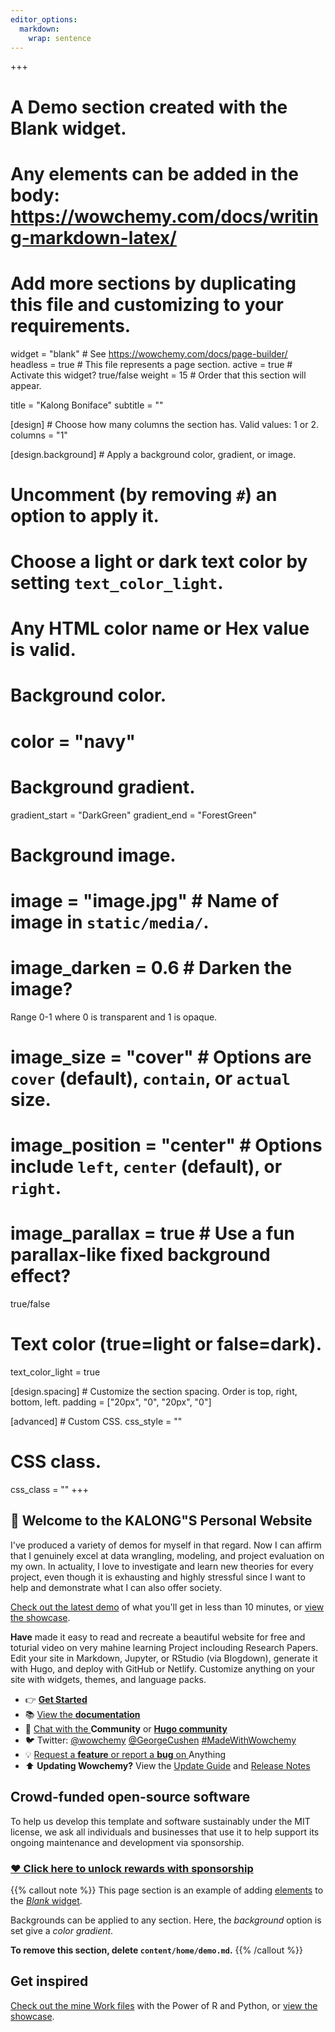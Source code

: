 ```yaml
---
editor_options: 
  markdown: 
    wrap: sentence
---
```


+++

# A Demo section created with the Blank widget.

# Any elements can be added in the body: <https://wowchemy.com/docs/writing-markdown-latex/>

# Add more sections by duplicating this file and customizing to your requirements.

widget = "blank" # See <https://wowchemy.com/docs/page-builder/> headless = true # This file represents a page section.
active = true # Activate this widget?
true/false weight = 15 # Order that this section will appear.

title = "Kalong Boniface" subtitle = ""

[design] # Choose how many columns the section has.
Valid values: 1 or 2.
columns = "1"

[design.background] # Apply a background color, gradient, or image.
# Uncomment (by removing `#`) an option to apply it.
# Choose a light or dark text color by setting `text_color_light`.
# Any HTML color name or Hex value is valid.

# Background color.
# color = "navy"

# Background gradient.
gradient_start = "DarkGreen" gradient_end = "ForestGreen"

# Background image.
# image = "image.jpg" # Name of image in `static/media/`.
# image_darken = 0.6 # Darken the image?
Range 0-1 where 0 is transparent and 1 is opaque.
# image_size = "cover" # Options are `cover` (default), `contain`, or `actual` size.
# image_position = "center" # Options include `left`, `center` (default), or `right`.
# image_parallax = true # Use a fun parallax-like fixed background effect?
true/false

# Text color (true=light or false=dark).
text_color_light = true

[design.spacing] # Customize the section spacing.
Order is top, right, bottom, left.
padding = ["20px", "0", "20px", "0"]

[advanced] # Custom CSS.
css_style = ""

# CSS class.
css_class = "" +++

##            :wave: Welcome to the **KALONG"S** Personal Website

I've produced a variety of demos for myself in that regard.
Now I can affirm that I genuinely excel at data wrangling, modeling, and project evaluation on my own.
In actuality, I love to investigate and learn new theories for every project, even though it is exhausting and highly stressful since I want to help and demonstrate what I can also offer society.

[Check out the latest demo](https://academic-demo.netlify.app) of what you'll get in less than 10 minutes, or [view the showcase](https://wowchemy.com/user-stories/).

**Have** made it easy to read and recreate a beautiful website for free and toturial video on very mahine learning Project inclouding Research Papers.
Edit your site in Markdown, Jupyter, or RStudio (via Blogdown), generate it with Hugo, and deploy with GitHub or Netlify.
Customize anything on your site with widgets, themes, and language packs.

-   :point_right: [**Get Started**](https://wowchemy.com/docs/install/)
-   :books: [View the **documentation**](https://wowchemy.com/docs/)
-   :speech_balloon: [Chat with the ](https://discord.gg/z8wNYzb) **Community** or [**Hugo community**](https://discourse.gohugo.io)
-   :bird: Twitter: [@wowchemy](https://twitter.com/wowchemy) [@GeorgeCushen](https://twitter.com/GeorgeCushen) [#MadeWithWowchemy](https://twitter.com/search?q=%23MadeWithWowchemy&src=typed_query)
-   :bulb: [Request a **feature** or report a **bug** on ](https://github.com/wowchemy/wowchemy-hugo-themes/issues)Anything
-   :arrow_up: **Updating Wowchemy?** View the [Update Guide](https://wowchemy.com/docs/update/) and [Release Notes](https://wowchemy.com/updates/)

##              Crowd-funded open-source software

To help us develop this template and software sustainably under the MIT license, we ask all individuals and businesses that use it to help support its ongoing maintenance and development via sponsorship.

###                  [:heart: Click here to unlock rewards with sponsorship](https://wowchemy.com/plans/)

{{% callout note %}} This page section is an example of adding [elements](https://wowchemy.com/docs/content/writing-markdown-latex/) to the [*Blank* widget](https://wowchemy.com/docs/widget/).

Backgrounds can be applied to any section.
Here, the *background* option is set give a *color gradient*.

**To remove this section, delete `content/home/demo.md`.** {{% /callout %}}

## Get inspired

[Check out the mine Work files](https://github.com/wowchemy/starter-academic/tree/master/exampleSite) with the Power of R and Python, or [view the showcase](https://wowchemy.com/user-stories/).
